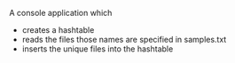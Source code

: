 A console application which 
- creates a hashtable
- reads the files those names are specified in samples.txt
- inserts the unique files into the hashtable
